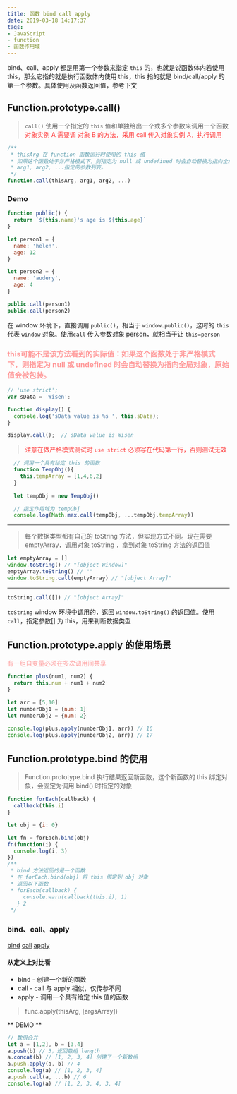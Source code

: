 ```yaml
---
title: 函数 bind call apply
date: 2019-03-18 14:17:37
tags:
- JavaScript
- function
- 函数作用域
---
```


bind、call、apply 都是用第一个参数来指定 `this` 的，也就是说函数体内若使用 this，那么它指的就是执行函数体内使用 this，this 指的就是 bind/call/apply 的第一个参数。具体使用及函数返回值，参考下文

## Function.prototype.call()
> `call()` 使用一个指定的 `this` 值和单独给出一个或多个参数来调用一个函数
<font color="#f33">对象实例 A 需要调 对象 B 的方法，采用 call 传入对象实例 A，执行调用</font>

```javascript
/**
 * thisArg 在 function 函数运行时使用的 this 值
 * 如果这个函数处于非严格模式下，则指定为 null 或 undefined 时会自动替换为指向全局对象，原始值会被包装。
 * arg1, arg2, ...指定的参数列表。
 */
function.call(thisArg, arg1, arg2, ...)
```

### Demo
```javascript
function public() {
  return `${this.name}'s age is ${this.age}`
}

let person1 = {
  name: 'helen',
  age: 12
}

let person2 = {
  name: 'audery',
  age: 4
}

public.call(person1)
public.call(person2)
```
在 window 环境下，直接调用 `public()`，相当于 `window.public()`，这时的 `this` 代表 `window` 对象。使用`call` 传入参数对象 person，就相当于让 `this=person`

### <font color="#f99">this可能不是该方法看到的实际值：如果这个函数处于非严格模式下，则指定为 null 或 undefined 时会自动替换为指向全局对象，原始值会被包装。</font>

```javascript
// 'use strict';
var sData = 'Wisen';

function display() {
  console.log('sData value is %s ', this.sData);
}

display.call();  // sData value is Wisen
```
> <font color="#f33">注意在做严格模式测试时 `use strict` 必须写在代码第一行，否则测试无效</font>

```JavaScript
  // 调用一个具有给定 this 的函数
  function TempObj(){
    this.tempArray = [1,4,6,2]
  }
  
  let tempObj = new TempObj()

  // 指定作用域为 tempObj
  console.log(Math.max.call(tempObj, ...tempObj.tempArray))
```
----
> 每个数据类型都有自己的 toString 方法，但实现方式不同。现在需要 emptyArray，调用对象 toString ，拿到对象 toString 方法的返回值
```javascript
let emptyArray = []
window.toString() // "[object Window]"
emptyArray.toString() // ""
window.toString.call(emptyArray) // "[object Array]"
```
---
```javascript
toString.call([]) // "[object Array]"
```
`toString` window 环境中调用的，返回 `window.toString()` 的返回值。使用 `call`，指定参数[] 为 this，用来判断数据类型

## Function.prototype.apply 的使用场景
<font color="#f99">有一组自变量必须在多次调用间共享</font>
```javascript
function plus(num1, num2) {
  return this.num + num1 + num2
}

let arr = [5,10]
let numberObj1 = {num: 1}
let numberObj2 = {num: 2}

console.log(plus.apply(numberObj1, arr)) // 16
console.log(plus.apply(numberObj2, arr)) // 17
```

## Function.prototype.bind 的使用
> Function.prototype.bind 执行结果返回新函数，这个新函数的 this 绑定对象，会固定为调用 bind() 时指定的对象
```javascript
function forEach(callback) {
  callback(this.i)
}

let obj = {i: 0}

let fn = forEach.bind(obj)
fn(function(i) {
  console.log(i, 3)
})
/**
 * bind 方法返回的是一个函数
 * 在 forEach.bind(obj) 将 this 绑定到 obj 对象
 * 返回以下函数
 * forEach(callback) {
     console.warn(callback(this.i), 1)
   } 2
 */
```


### bind、call、apply
[bind](https://developer.mozilla.org/zh-CN/docs/Web/JavaScript/Reference/Global_Objects/Function/bind)
[call](https://developer.mozilla.org/zh-CN/docs/Web/JavaScript/Reference/Global_Objects/Function/call)
[apply](https://developer.mozilla.org/zh-CN/docs/Web/JavaScript/Reference/Global_Objects/Function/apply)
#### 从定义上对比看
* bind - 创建一个新的函数
* call - call 与 apply 相似，仅传参不同
* apply - 调用一个具有给定 this 值的函数
> func.apply(thisArg, [argsArray])

** DEMO **
```JavaScript
// 数组合并
let a = [1,2], b = [3,4]
a.push(b) // 3，返回数组 length
a.concat(b) // [1, 2, 3, 4] 创建了一个新数组
a.push.apply(a, b) // 4
console.log(a) // [1, 2, 3, 4]
a.push.call(a, ...b) // 6
console.log(a) // [1, 2, 3, 4, 3, 4]
```
